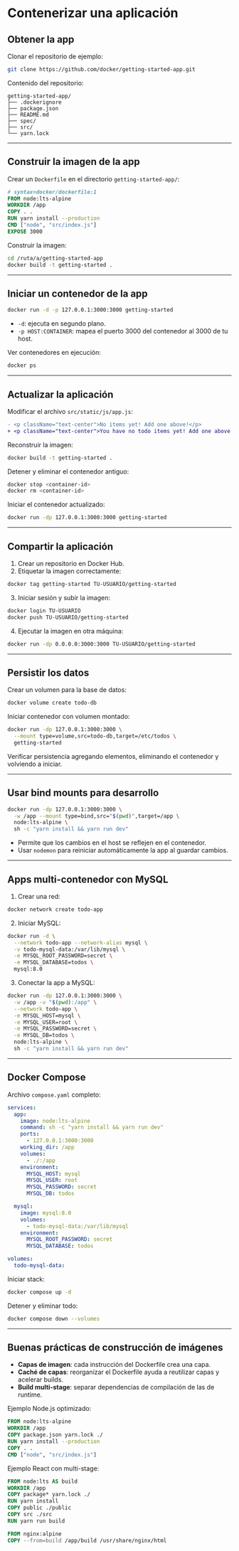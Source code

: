 # Contenerizar una aplicación


## Obtener la app
Clonar el repositorio de ejemplo:

```bash
git clone https://github.com/docker/getting-started-app.git
````

Contenido del repositorio:

```
getting-started-app/
├── .dockerignore
├── package.json
├── README.md
├── spec/
├── src/
└── yarn.lock
```

---

## Construir la imagen de la app

Crear un `Dockerfile` en el directorio `getting-started-app/`:

```dockerfile
# syntax=docker/dockerfile:1
FROM node:lts-alpine
WORKDIR /app
COPY . .
RUN yarn install --production
CMD ["node", "src/index.js"]
EXPOSE 3000
```

Construir la imagen:

```bash
cd /ruta/a/getting-started-app
docker build -t getting-started .
```

---

## Iniciar un contenedor de la app

```bash
docker run -d -p 127.0.0.1:3000:3000 getting-started
```

* `-d`: ejecuta en segundo plano.
* `-p HOST:CONTAINER`: mapea el puerto 3000 del contenedor al 3000 de tu host.

Ver contenedores en ejecución:

```bash
docker ps
```

---

## Actualizar la aplicación

Modificar el archivo `src/static/js/app.js`:

```diff
- <p className="text-center">No items yet! Add one above!</p>
+ <p className="text-center">You have no todo items yet! Add one above!</p>
```

Reconstruir la imagen:

```bash
docker build -t getting-started .
```

Detener y eliminar el contenedor antiguo:

```bash
docker stop <container-id>
docker rm <container-id>
```

Iniciar el contenedor actualizado:

```bash
docker run -dp 127.0.0.1:3000:3000 getting-started
```

---

## Compartir la aplicación

1. Crear un repositorio en Docker Hub.
2. Etiquetar la imagen correctamente:

```bash
docker tag getting-started TU-USUARIO/getting-started
```

3. Iniciar sesión y subir la imagen:

```bash
docker login TU-USUARIO
docker push TU-USUARIO/getting-started
```

4. Ejecutar la imagen en otra máquina:

```bash
docker run -dp 0.0.0.0:3000:3000 TU-USUARIO/getting-started
```

---

## Persistir los datos

Crear un volumen para la base de datos:

```bash
docker volume create todo-db
```

Iniciar contenedor con volumen montado:

```bash
docker run -dp 127.0.0.1:3000:3000 \
  --mount type=volume,src=todo-db,target=/etc/todos \
  getting-started
```

Verificar persistencia agregando elementos, eliminando el contenedor y volviendo a iniciar.

---

## Usar bind mounts para desarrollo

```bash
docker run -dp 127.0.0.1:3000:3000 \
  -w /app --mount type=bind,src="$(pwd)",target=/app \
  node:lts-alpine \
  sh -c "yarn install && yarn run dev"
```

* Permite que los cambios en el host se reflejen en el contenedor.
* Usar `nodemon` para reiniciar automáticamente la app al guardar cambios.

---

## Apps multi-contenedor con MySQL

1. Crear una red:

```bash
docker network create todo-app
```

2. Iniciar MySQL:

```bash
docker run -d \
  --network todo-app --network-alias mysql \
  -v todo-mysql-data:/var/lib/mysql \
  -e MYSQL_ROOT_PASSWORD=secret \
  -e MYSQL_DATABASE=todos \
  mysql:8.0
```

3. Conectar la app a MySQL:

```bash
docker run -dp 127.0.0.1:3000:3000 \
  -w /app -v "$(pwd):/app" \
  --network todo-app \
  -e MYSQL_HOST=mysql \
  -e MYSQL_USER=root \
  -e MYSQL_PASSWORD=secret \
  -e MYSQL_DB=todos \
  node:lts-alpine \
  sh -c "yarn install && yarn run dev"
```

---

## Docker Compose

Archivo `compose.yaml` completo:

```yaml
services:
  app:
    image: node:lts-alpine
    command: sh -c "yarn install && yarn run dev"
    ports:
      - 127.0.0.1:3000:3000
    working_dir: /app
    volumes:
      - ./:/app
    environment:
      MYSQL_HOST: mysql
      MYSQL_USER: root
      MYSQL_PASSWORD: secret
      MYSQL_DB: todos

  mysql:
    image: mysql:8.0
    volumes:
      - todo-mysql-data:/var/lib/mysql
    environment:
      MYSQL_ROOT_PASSWORD: secret
      MYSQL_DATABASE: todos

volumes:
  todo-mysql-data:
```

Iniciar stack:

```bash
docker compose up -d
```

Detener y eliminar todo:

```bash
docker compose down --volumes
```

---

## Buenas prácticas de construcción de imágenes

* **Capas de imagen**: cada instrucción del Dockerfile crea una capa.
* **Caché de capas**: reorganizar el Dockerfile ayuda a reutilizar capas y acelerar builds.
* **Build multi-stage**: separar dependencias de compilación de las de runtime.

Ejemplo Node.js optimizado:

```dockerfile
FROM node:lts-alpine
WORKDIR /app
COPY package.json yarn.lock ./
RUN yarn install --production
COPY . .
CMD ["node", "src/index.js"]
```

Ejemplo React con multi-stage:

```dockerfile
FROM node:lts AS build
WORKDIR /app
COPY package* yarn.lock ./
RUN yarn install
COPY public ./public
COPY src ./src
RUN yarn run build

FROM nginx:alpine
COPY --from=build /app/build /usr/share/nginx/html
```

```
```
